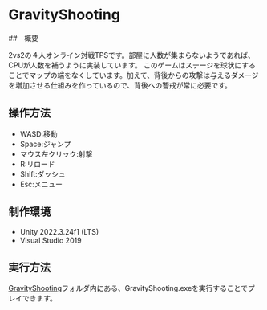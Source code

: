 # GravityShooting

##　概要

2vs2の４人オンライン対戦TPSです。部屋に人数が集まらないようであれば、CPUが人数を補うように実装しています。
このゲームはステージを球状にすることでマップの端をなくしています。加えて、背後からの攻撃は与えるダメージを増加させる仕組みを作っているので、背後への警戒が常に必要です。

## 操作方法

 - WASD:移動
 - Space:ジャンプ
 - マウス左クリック:射撃
 - R:リロード
 - Shift:ダッシュ
 - Esc:メニュー

## 制作環境

 - Unity 2022.3.24f1 (LTS)
 - Visual Studio 2019

## 実行方法
[GravityShooting](GravityShooting/)フォルダ内にある、GravityShooting.exeを実行することでプレイできます。
